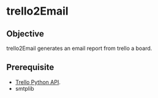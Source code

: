 # trello2Email
## Objective
trello2Email generates an email report from trello a board.

## Prerequisite
- [Trello Python API](https://pypi.python.org/pypi/trello).
- smtplib
